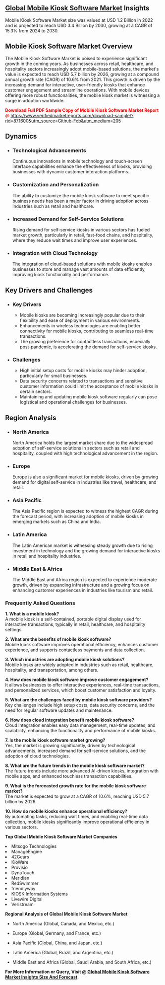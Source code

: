 <h2><a href="https://www.verifiedmarketreports.com/download-sample/?rid=871600&amp;utm_source=Github&amp;utm_medium=205" target="_blank">Global Mobile Kiosk Software Market</a> Insights</h2><p>Mobile Kiosk Software Market size was valued at USD 1.2 Billion in 2022 and is projected to reach USD 3.4 Billion by 2030, growing at a CAGR of 15.3% from 2024 to 2030.</p><p><h2>Mobile Kiosk Software Market Overview</h2> <p>The Mobile Kiosk Software Market is poised to experience significant growth in the coming years. As businesses across retail, healthcare, and hospitality sectors increasingly adopt mobile-based solutions, the market's value is expected to reach USD 5.7 billion by 2026, growing at a compound annual growth rate (CAGR) of 10.6% from 2021. This growth is driven by the increasing demand for interactive, user-friendly kiosks that enhance customer engagement and streamline operations. With mobile devices offering more robust functionalities, the mobile kiosk market is witnessing a surge in adoption worldwide.</p> <p><p><span class=""><span style="color: #ff0000;"><strong>Download Full PDF Sample Copy of Mobile Kiosk Software Market Report</strong> @ </span><a href="https://www.verifiedmarketreports.com/download-sample/?rid=871600&amp;utm_source=Github-Feb&amp;utm_medium=205" target="_blank">https://www.verifiedmarketreports.com/download-sample/?rid=871600&amp;utm_source=Github-Feb&amp;utm_medium=205</a></span></p></p> <h2>Dynamics</h2> <ul> <li><h3>Technological Advancements</h3> Continuous innovations in mobile technology and touch-screen interface capabilities enhance the effectiveness of kiosks, providing businesses with dynamic customer interaction platforms.</li> <li><h3>Customization and Personalization</h3> The ability to customize the mobile kiosk software to meet specific business needs has been a major factor in driving adoption across industries such as retail and healthcare.</li> <li><h3>Increased Demand for Self-Service Solutions</h3> Rising demand for self-service kiosks in various sectors has fueled market growth, particularly in retail, fast-food chains, and hospitality, where they reduce wait times and improve user experiences.</li> <li><h3>Integration with Cloud Technology</h3> The integration of cloud-based solutions with mobile kiosks enables businesses to store and manage vast amounts of data efficiently, improving kiosk functionality and performance.</li> </ul> <h2>Key Drivers and Challenges</h2> <ul> <li><h3>Key Drivers</h3> <ul> <li>Mobile kiosks are becoming increasingly popular due to their flexibility and ease of deployment in various environments.</li> <li>Enhancements in wireless technologies are enabling better connectivity for mobile kiosks, contributing to seamless real-time transactions.</li> <li>The growing preference for contactless transactions, especially post-pandemic, is accelerating the demand for self-service kiosks.</li> </ul> </li> <li><h3>Challenges</h3> <ul> <li>High initial setup costs for mobile kiosks may hinder adoption, particularly for small businesses.</li> <li>Data security concerns related to transactions and sensitive customer information could limit the acceptance of mobile kiosks in certain sectors.</li> <li>Maintaining and updating mobile kiosk software regularly can pose logistical and operational challenges for businesses.</li> </ul> </li> </ul> <h2>Region Analysis</h2> <ul> <li><h3>North America</h3> North America holds the largest market share due to the widespread adoption of self-service solutions in sectors such as retail and hospitality, coupled with high technological advancement in the region.</li> <li><h3>Europe</h3> Europe is also a significant market for mobile kiosks, driven by growing demand for digital self-service in industries like travel, healthcare, and retail.</li> <li><h3>Asia Pacific</h3> The Asia Pacific region is expected to witness the highest CAGR during the forecast period, with increasing adoption of mobile kiosks in emerging markets such as China and India.</li> <li><h3>Latin America</h3> The Latin American market is witnessing steady growth due to rising investment in technology and the growing demand for interactive kiosks in retail and hospitality industries.</li> <li><h3>Middle East & Africa</h3> The Middle East and Africa region is expected to experience moderate growth, driven by expanding infrastructure and a growing focus on enhancing customer experiences in industries like tourism and retail.</li> </ul> <h3>Frequently Asked Questions</h3> <p><b>1. What is a mobile kiosk?</b><br> A mobile kiosk is a self-contained, portable digital display used for interactive transactions, typically in retail, healthcare, and hospitality settings.</p> <p><b>2. What are the benefits of mobile kiosk software?</b><br> Mobile kiosk software improves operational efficiency, enhances customer experience, and supports contactless payments and data collection.</p> <p><b>3. Which industries are adopting mobile kiosk solutions?</b><br> Mobile kiosks are widely adopted in industries such as retail, healthcare, hospitality, and transportation, among others.</p> <p><b>4. How does mobile kiosk software improve customer engagement?</b><br> It allows businesses to offer interactive experiences, real-time transactions, and personalized services, which boost customer satisfaction and loyalty.</p> <p><b>5. What are the challenges faced by mobile kiosk software providers?</b><br> Key challenges include high setup costs, data security concerns, and the need for regular software updates and maintenance.</p> <p><b>6. How does cloud integration benefit mobile kiosk software?</b><br> Cloud integration enables easy data management, real-time updates, and scalability, enhancing the functionality and performance of mobile kiosks.</p> <p><b>7. Is the mobile kiosk software market growing?</b><br> Yes, the market is growing significantly, driven by technological advancements, increased demand for self-service solutions, and the adoption of cloud technologies.</p> <p><b>8. What are the future trends in the mobile kiosk software market?</b><br> The future trends include more advanced AI-driven kiosks, integration with mobile apps, and enhanced touchless transaction capabilities.</p> <p><b>9. What is the forecasted growth rate for the mobile kiosk software market?</b><br> The market is expected to grow at a CAGR of 10.6%, reaching USD 5.7 billion by 2026.</p> <p><b>10. How do mobile kiosks enhance operational efficiency?</b><br> By automating tasks, reducing wait times, and enabling real-time data collection, mobile kiosks significantly improve operational efficiency in various sectors.</p> </p><p><strong>Top Global Mobile Kiosk Software Market Companies</strong></p><div data-test-id=""><p><li>Mitsogo Technologies</li><li> ManageEngine</li><li> 42Gears</li><li> KioWare</li><li> Provisio</li><li> DynaTouch</li><li> Meridian</li><li> RedSwimmer</li><li> friendlyway</li><li> KIOSK Information Systems</li><li> Livewire Digital</li><li> Veristream</li></p><div><strong>Regional Analysis of&nbsp;Global Mobile Kiosk Software Market</strong></div><ul><li dir="ltr"><p dir="ltr">North America&nbsp;(Global, Canada, and Mexico, etc.)</p></li><li dir="ltr"><p dir="ltr">Europe (Global, Germany, and France, etc.)</p></li><li dir="ltr"><p dir="ltr">Asia Pacific&nbsp;(Global, China, and Japan, etc.)</p></li><li dir="ltr"><p dir="ltr">Latin America&nbsp;(Global, Brazil, and Argentina, etc.)</p></li><li dir="ltr">Middle East and Africa&nbsp;(Global, Saudi Arabia, and South Africa, etc.)</li></ul><p><strong>For More Information or Query, Visit @&nbsp;</strong><strong><a href="https://www.verifiedmarketreports.com/product/mobile-kiosk-software-market/?utm_source=Github&amp;utm_medium=205" target="_blank">Global Mobile Kiosk Software Market Insights Size And Forecast</a></strong></p></div>
